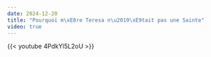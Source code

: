 ```yaml
---
date: 2024-12-20
title: "Pourquoi m\xE8re Teresa n\u2019\xE9tait pas une Sainte"
video: true
---
```



{{< youtube 4PdkYl5L2oU >}}
